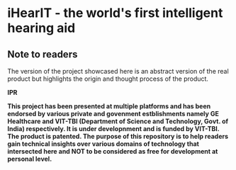 # <b> iHearIT - the world's first intelligent hearing aid </b> 

## Note to readers
The version of the project showcased here is an abstract version of the real product but highlights the origin and thought process of the product.

<b> IPR 

This project has been presented at multiple platforms and has been endorsed by various private and govenment estblishments namely GE Healthcare and VIT-TBI (Department of Science and Technology, Govt. of India) respectively. It is under developnment and is funded by VIT-TBI. The product is patented.
The purpose of this repository is to help readers gain technical insights over various domains of technology that intersected here and NOT to be considered as free for development at personal level.
</b>
